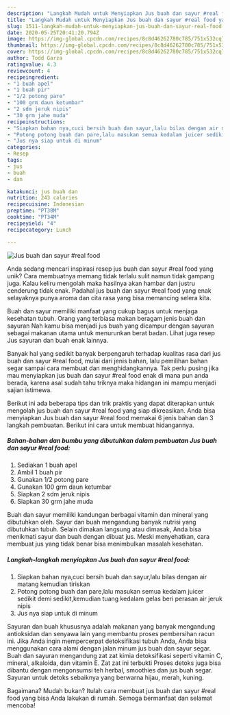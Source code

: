 ```yaml
---
description: "Langkah Mudah untuk Menyiapkan Jus buah dan sayur #real food yang Bisa Manjain Lidah"
title: "Langkah Mudah untuk Menyiapkan Jus buah dan sayur #real food yang Bisa Manjain Lidah"
slug: 1511-langkah-mudah-untuk-menyiapkan-jus-buah-dan-sayur-real-food-yang-bisa-manjain-lidah
date: 2020-05-25T20:41:20.794Z
image: https://img-global.cpcdn.com/recipes/8c8d46262780c785/751x532cq70/jus-buah-dan-sayur-real-food-foto-resep-utama.jpg
thumbnail: https://img-global.cpcdn.com/recipes/8c8d46262780c785/751x532cq70/jus-buah-dan-sayur-real-food-foto-resep-utama.jpg
cover: https://img-global.cpcdn.com/recipes/8c8d46262780c785/751x532cq70/jus-buah-dan-sayur-real-food-foto-resep-utama.jpg
author: Todd Garza
ratingvalue: 4.3
reviewcount: 4
recipeingredient:
- "1 buah apel"
- "1 buah pir"
- "1/2 potong pare"
- "100 grm daun ketumbar"
- "2 sdm jeruk nipis"
- "30 grm jahe muda"
recipeinstructions:
- "Siapkan bahan nya,cuci bersih buah dan sayur,lalu bilas dengan air matang kemudian tiriskan"
- "Potong potong buah dan pare,lalu masukan semua kedalam juicer sedikit demi sedikit,kemudian tuang kedalam gelas beri perasan air jeruk nipis"
- "Jus nya siap untuk di minum"
categories:
- Resep
tags:
- jus
- buah
- dan

katakunci: jus buah dan 
nutrition: 243 calories
recipecuisine: Indonesian
preptime: "PT38M"
cooktime: "PT34M"
recipeyield: "4"
recipecategory: Lunch

---
```



![Jus buah dan sayur #real food](https://img-global.cpcdn.com/recipes/8c8d46262780c785/751x532cq70/jus-buah-dan-sayur-real-food-foto-resep-utama.jpg)

Anda sedang mencari inspirasi resep jus buah dan sayur #real food yang unik? Cara membuatnya memang tidak terlalu sulit namun tidak gampang juga. Kalau keliru mengolah maka hasilnya akan hambar dan justru cenderung tidak enak. Padahal jus buah dan sayur #real food yang enak selayaknya punya aroma dan cita rasa yang bisa memancing selera kita.

Buah dan sayur memiliki manfaat yang cukup bagus untuk menjaga kesehatan tubuh. Orang yang terbiasa makan beragam jenis buah dan sayuran Nah kamu bisa menjadi jus buah yang dicampur dengan sayuran sebagai makanan utama untuk menurunkan berat badan. Lihat juga resep Jus sayuran dan buah enak lainnya.

Banyak hal yang sedikit banyak berpengaruh terhadap kualitas rasa dari jus buah dan sayur #real food, mulai dari jenis bahan, lalu pemilihan bahan segar sampai cara membuat dan menghidangkannya. Tak perlu pusing jika mau menyiapkan jus buah dan sayur #real food enak di mana pun anda berada, karena asal sudah tahu triknya maka hidangan ini mampu menjadi sajian istimewa.


Berikut ini ada beberapa tips dan trik praktis yang dapat diterapkan untuk mengolah jus buah dan sayur #real food yang siap dikreasikan. Anda bisa menyiapkan Jus buah dan sayur #real food memakai 6 jenis bahan dan 3 langkah pembuatan. Berikut ini cara untuk membuat hidangannya.

<!--inarticleads1-->

##### Bahan-bahan dan bumbu yang dibutuhkan dalam pembuatan Jus buah dan sayur #real food:

1. Sediakan 1 buah apel
1. Ambil 1 buah pir
1. Gunakan 1/2 potong pare
1. Gunakan 100 grm daun ketumbar
1. Siapkan 2 sdm jeruk nipis
1. Siapkan 30 grm jahe muda


Buah dan sayur memiliki kandungan berbagai vitamin dan mineral yang dibutuhkan oleh. Sayur dan buah mengandung banyak nutrisi yang dibutuhkan tubuh. Selain dimakan langsung atau dimasak, Anda bisa menikmati sayur dan buah dengan dibuat jus. Meski menyehatkan, cara membuat jus yang tidak benar bisa menimbulkan masalah kesehatan. 

<!--inarticleads2-->

##### Langkah-langkah menyiapkan Jus buah dan sayur #real food:

1. Siapkan bahan nya,cuci bersih buah dan sayur,lalu bilas dengan air matang kemudian tiriskan
1. Potong potong buah dan pare,lalu masukan semua kedalam juicer sedikit demi sedikit,kemudian tuang kedalam gelas beri perasan air jeruk nipis
1. Jus nya siap untuk di minum


Sayuran dan buah khususnya adalah makanan yang banyak mengandung antioksidan dan senyawa lain yang membantu proses pembersihan racun ini. Jika Anda ingin mempercerpat detoksifikasi tubuh Anda, Anda bisa menggunakan cara alami dengan jalan minum jus buah dan sayur segar. Buah dan sayuran mengandung zat zat kimia detoksifikasi seperti vitamin C, mineral, alkaloida, dan vitamin E. Zat zat ini terbukti Proses detoks juga bisa dibantu dengan mengonsumsi teh herbal, smoothies dan jus buah segar. Sayuran untuk detoks sebaiknya yang berwarna hijau, merah, kuning. 

Bagaimana? Mudah bukan? Itulah cara membuat jus buah dan sayur #real food yang bisa Anda lakukan di rumah. Semoga bermanfaat dan selamat mencoba!
